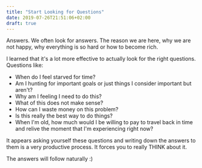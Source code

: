```yaml
---
title: "Start Looking for Questions"
date: 2019-07-26T21:51:06+02:00
draft: true
---
```


Answers. We often look for answers. The reason we are here, why we are not happy, why everything is so hard or how to become rich.

I learned that it's a lot more effective to actually look for the right questions. 
Questions like: 

- When do I feel starved for time?
- Am I hunting for important goals or just things I consider important but aren't?
- Why am I feeling I need to do this?
- What of this does not make sense?
- How can I waste money on this problem?
- Is this really the best way to do things?
- When I'm old, how much would I be willing to pay to travel back in time and relive the moment that I'm experiencing right now?

It appears asking yourself these questions and writing down the answers to them is a very productive process. It forces you to really THINK about it. 

The answers will follow naturally :)